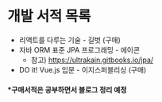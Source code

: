 # 개발 서적 목록
- 리액트를 다루는 기술 - 길벗 (구매)
- 자바 ORM 표준 JPA 프로그래밍 - 에이콘
    - 참고) https://ultrakain.gitbooks.io/jpa/
- DO it! Vue.js 입문 - 이지스퍼블리싱 (구매)


#### *구매서적은 공부하면서 블로그 정리 예정
